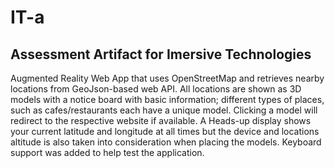 # IT-a
## Assessment Artifact for Imersive Technologies
  
Augmented Reality Web App that uses OpenStreetMap and retrieves nearby locations from GeoJson-based web API. All locations are shown as 3D models with a notice board with basic information; different types of places, such as cafes/restaurants each have a unique model. Clicking a model will redirect to the respective website if available. A Heads-up display shows your current latitude and longitude at all times but the device and locations altitude is also taken into consideration when placing the models. Keyboard support was added to help test the application.
